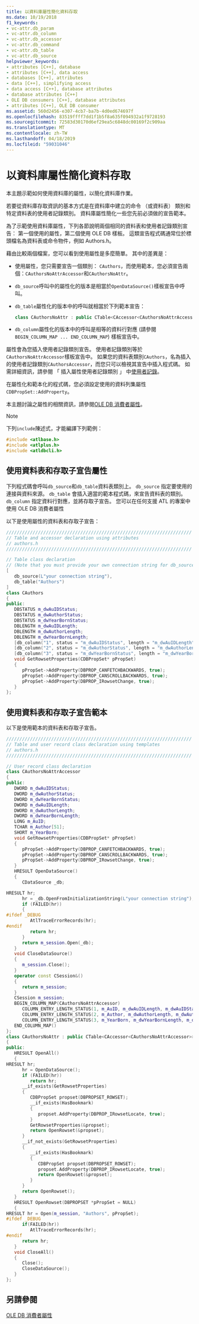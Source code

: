 ```yaml
---
title: 以資料庫屬性簡化資料存取
ms.date: 10/19/2018
f1_keywords:
- vc-attr.db_param
- vc-attr.db_column
- vc-attr.db_accessor
- vc-attr.db_command
- vc-attr.db_table
- vc-attr.db_source
helpviewer_keywords:
- attributes [C++], database
- attributes [C++], data access
- databases [C++], attributes
- data [C++], simplifying access
- data access [C++], database attributes
- database attributes [C++]
- OLE DB consumers [C++], database attributes
- attributes [C++], OLE DB consumer
ms.assetid: 560d2456-e307-4cb7-ba7b-4d0ed674697f
ms.openlocfilehash: 83519ffff7dd1f1b5f8a635f094932a1f9728193
ms.sourcegitcommit: 72583d30170d6ef29ea5c6848dc00169f2c909aa
ms.translationtype: MT
ms.contentlocale: zh-TW
ms.lasthandoff: 04/18/2019
ms.locfileid: "59031046"
---
```

# <a name="simplifying-data-access-with-database-attributes"></a>以資料庫屬性簡化資料存取

本主題示範如何使用資料庫的屬性，以簡化資料庫作業。

若要從資料庫存取資訊的基本方式是在資料庫中建立的命令 （或資料表） 類別和特定資料表的使用者記錄類別。 資料庫屬性簡化一些您先前必須做的宣告範本。

為了示範使用資料庫屬性，下列各節說明兩個相同的資料表和使用者記錄類別宣告： 第一個使用的屬性，第二個使用 OLE DB 樣板。 這類宣告程式碼通常位於標頭檔名為資料表或命令物件，例如 Authors.h。

藉由比較兩個檔案，您可以看到使用屬性是多麼簡單。 其中的差異是：

- 使用屬性，您只需要宣告一個類別： `CAuthors`，而使用範本，您必須宣告兩個：`CAuthorsNoAttrAccessor`和`CAuthorsNoAttr`。

- `db_source`呼叫中的屬性化的版本是相當於`OpenDataSource()`樣板宣告中呼叫。

- `db_table`屬性化的版本中的呼叫就相當於下列範本宣告：

    ```cpp
    class CAuthorsNoAttr : public CTable<CAccessor<CAuthorsNoAttrAccessor>>
    ```

- `db_column`屬性化的版本中的呼叫是相等的資料行對應 (請參閱`BEGIN_COLUMN_MAP ... END_COLUMN_MAP`) 樣板宣告中。

屬性會為您插入使用者記錄類別宣告。 使用者記錄類別等於`CAuthorsNoAttrAccessor`樣板宣告中。 如果您的資料表類別`CAuthors`，名為插入的使用者記錄類別`CAuthorsAccessor`，而您只可以檢視其宣告中插入程式碼。 如需詳細資訊，請參閱 「 插入屬性使用者記錄類別 」 中[使用者記錄](../../data/oledb/user-records.md)。

在屬性化和範本化的程式碼，您必須設定使用的資料列集屬性`CDBPropSet::AddProperty`。

本主題討論之屬性的相關資訊，請參閱[OLE DB 消費者屬性](../../windows/ole-db-consumer-attributes.md)。

> [!NOTE]
> 下列`include`陳述式，才能編譯下列範例：
> ```cpp
> #include <atlbase.h>
> #include <atlplus.h>
> #include <atldbcli.h>
> ```

## <a name="table-and-accessor-declaration-using-attributes"></a>使用資料表和存取子宣告屬性

下列程式碼會呼叫`db_source`和`db_table`資料表類別上。 `db_source` 指定要使用的連接與資料來源。 `db_table` 會插入適當的範本程式碼，來宣告資料表的類別。 `db_column` 指定資料行對應，並將存取子宣告。 您可以在任何支援 ATL 的專案中使用 OLE DB 消費者屬性

以下是使用屬性的資料表和存取子宣告：

```cpp
//////////////////////////////////////////////////////////////////////
// Table and accessor declaration using attributes
// authors.h
//////////////////////////////////////////////////////////////////////

// Table class declaration
// (Note that you must provide your own connection string for db_source.)
[
   db_source(L"your connection string"),
   db_table("Authors")
]
class CAuthors
{
public:
   DBSTATUS m_dwAuIDStatus;
   DBSTATUS m_dwAuthorStatus;
   DBSTATUS m_dwYearBornStatus;
   DBLENGTH m_dwAuIDLength;
   DBLENGTH m_dwAuthorLength;
   DBLENGTH m_dwYearBornLength;
   [db_column("1", status = "m_dwAuIDStatus", length = "m_dwAuIDLength")] LONG m_AuID;
   [db_column("2", status = "m_dwAuthorStatus", length = "m_dwAuthorLength")] TCHAR m_Author[51];
   [db_column("3", status = "m_dwYearBornStatus", length = "m_dwYearBornLength")] SHORT m_YearBorn;
   void GetRowsetProperties(CDBPropSet* pPropSet)
   {
      pPropSet->AddProperty(DBPROP_CANFETCHBACKWARDS, true);
      pPropSet->AddProperty(DBPROP_CANSCROLLBACKWARDS, true);
      pPropSet->AddProperty(DBPROP_IRowsetChange, true);
   }
};
```

## <a name="table-and-accessor-declaration-using-templates"></a>使用資料表和存取子宣告範本

以下是使用範本的資料表和存取子宣告。

```cpp
//////////////////////////////////////////////////////////////////////
// Table and user record class declaration using templates
// authors.h
//////////////////////////////////////////////////////////////////////

// User record class declaration
class CAuthorsNoAttrAccessor
{
public:
   DWORD m_dwAuIDStatus;
   DWORD m_dwAuthorStatus;
   DWORD m_dwYearBornStatus;
   DWORD m_dwAuIDLength;
   DWORD m_dwAuthorLength;
   DWORD m_dwYearBornLength;
   LONG m_AuID;
   TCHAR m_Author[51];
   SHORT m_YearBorn;
   void GetRowsetProperties(CDBPropSet* pPropSet)
   {
      pPropSet->AddProperty(DBPROP_CANFETCHBACKWARDS, true);
      pPropSet->AddProperty(DBPROP_CANSCROLLBACKWARDS, true);
      pPropSet->AddProperty(DBPROP_IRowsetChange, true);
   }
   HRESULT OpenDataSource()
   {
      CDataSource _db;

HRESULT hr;
      hr = _db.OpenFromInitializationString(L"your connection string");
      if (FAILED(hr))
      {
#ifdef _DEBUG
         AtlTraceErrorRecords(hr);
#endif
         return hr;
      }
      return m_session.Open(_db);
   }
   void CloseDataSource()
   {
      m_session.Close();
   }
   operator const CSession&()
   {
      return m_session;
   }
   CSession m_session;
   BEGIN_COLUMN_MAP(CAuthorsNoAttrAccessor)
      COLUMN_ENTRY_LENGTH_STATUS(1, m_AuID, m_dwAuIDLength, m_dwAuIDStatus)
      COLUMN_ENTRY_LENGTH_STATUS(2, m_Author, m_dwAuthorLength, m_dwAuthorStatus)
      COLUMN_ENTRY_LENGTH_STATUS(3, m_YearBorn, m_dwYearBornLength, m_dwYearBornStatus)
   END_COLUMN_MAP()
};
class CAuthorsNoAttr : public CTable<CAccessor<CAuthorsNoAttrAccessor>>
{
public:
   HRESULT OpenAll()
   {
HRESULT hr;
      hr = OpenDataSource();
      if (FAILED(hr))
         return hr;
      __if_exists(GetRowsetProperties)
      {
         CDBPropSet propset(DBPROPSET_ROWSET);
         __if_exists(HasBookmark)
         {
            propset.AddProperty(DBPROP_IRowsetLocate, true);
         }
         GetRowsetProperties(&propset);
         return OpenRowset(&propset);
      }
      __if_not_exists(GetRowsetProperties)
      {
         __if_exists(HasBookmark)
         {
            CDBPropSet propset(DBPROPSET_ROWSET);
            propset.AddProperty(DBPROP_IRowsetLocate, true);
            return OpenRowset(&propset);
         }
      }
      return OpenRowset();
   }
   HRESULT OpenRowset(DBPROPSET *pPropSet = NULL)
   {
HRESULT hr = Open(m_session, "Authors", pPropSet);
#ifdef _DEBUG
      if(FAILED(hr))
         AtlTraceErrorRecords(hr);
#endif
      return hr;
   }
   void CloseAll()
   {
      Close();
      CloseDataSource();
   }
};
```

## <a name="see-also"></a>另請參閱

[OLE DB 消費者屬性](../../windows/ole-db-consumer-attributes.md)
